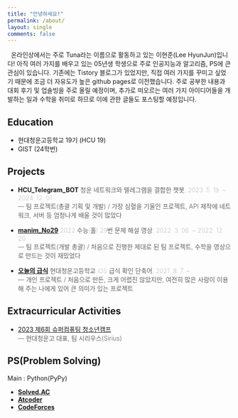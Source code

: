 ```yaml
---
title: "안녕하세요!"
permalink: /about/
layout: single
comments: false
---
```


&nbsp; 온라인상에서는 주로 Tuna라는 이름으로 활동하고 있는 이현준(Lee HyunJun)입니다! 아직 여러 가지를 배우고 있는 05년생 학생으로 주로 인공지능과 알고리즘, PS에 큰 관심이 있습니다. 기존에는 Tistory 블로그가 있었지만, 직접 여러 가지를 꾸미고 싶었기 때문에 조금 더 자유도가 높은 github pages로 이전했습니다. 주로 공부한 내용과 대회 후기 및 업솔빙을 주로 올릴 예정이며, 추가로 떠오르는 여러 가지 아이디어들을 개발하는 일과 수학을 취미로 하므로 이에 관한 글들도 포스팅할 예정입니다.


## Education
-  현대청운고등학교 19기 (HCU 19)
-  GIST (24학번)

## Projects

- **HCU_Telegram_BOT**
<span style="color:5F5F5F;font-weight:100;">청운 네트워크와 텔레그램을 결합한 챗봇, 2023. 5. 19. ~ 2024. 12. 01</span><br>
<span style="color:5F5F5F;font-weight:300;">— 팀 프로젝트(총괄 기획 및 개발) / 가장 심혈을 기울인 프로젝트, API 제작에 네트워크, 서버 등 엄청나게 배울 것이 많았다 </span>

- [**manim_No29**](https://github.com/tunatuna123/manim_No29) 
<span style="color:5F5F5F;font-weight:100;">2022 수능(홀) 29번 문제 해설 영상, 2022. 3. 06. ~ 2022. 12. 20.</span><br>
<span style="color:5F5F5F;font-weight:300;">— 팀 프로젝트(개발 총괄) / 처음으로 진행한 제대로 된 팀 프로젝트, 수학을 영상으로 만드는 것이 재밌었다 </span>

- [**오늘의 급식**](https://developer-tuna.tistory.com/2) <span style="color:5F5F5F;font-weight:100;">현대청운고등학교 iOS 급식 확인 단축어, 2021. 8. 7. ~ </span><br>
<span style="color:5F5F5F;font-weight:300;">— 개인 프로젝트 / 처음으로 만든, 크게 어렵진 않았지만, 여전히 많은 사람이 이용해 주는 나에게 있어 큰 의미가 있는 프로젝트</span>

## Extracurricular Activities
- [2023 제6회 슈퍼컴퓨팅 청소년캠프](https://www.youtube.com/watch?v=icn0YBJc3ng)<br>
<span style="color:5F5F5F;font-weight:300;">— 현대청운고 대표, 팀 시리우스(Sirius)</span>

## PS(Problem Solving)
Main : Python(PyPy)<br>

- [**Solved.AC**](https://solved.ac/profile/tuna200538)
- [**Atcoder**](https://atcoder.jp/users/codingtuna)
- [**CodeForces**](https://codeforces.com/profile/TUN4TUNA)